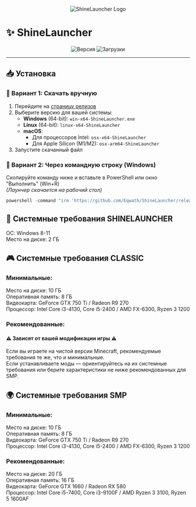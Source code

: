 <p align="center">
  <img src="https://drive.google.com/uc?id=1zxr5NmYLrCp7LKfCJDDSEk8klpTuaEQC" alt="ShineLauncher Logo">
</p>

# ✨ ShineLauncher

<p align="center">
  <img src="https://img.shields.io/github/v/release/Eqwath/ShineLauncher?style=for-the-badge&color=blue" alt="Версия">
  <img src="https://img.shields.io/github/downloads/Eqwath/ShineLauncher/total?style=for-the-badge&color=green" alt="Загрузки">
</p>

---

## 📥 Установка

### 🔹 Вариант 1: Скачать вручную

1. Перейдите на [страницу релизов](https://github.com/Eqwath/ShineLauncher/releases/latest)
2. Выберите версию для вашей системы:
   - **Windows** (64-bit): `win-x64-ShineLauncher.exe`
   - **Linux** (64-bit): `linux-x64-ShineLauncher`
   - **macOS**:
     - Для процессоров Intel: `osx-x64-ShineLauncher`
     - Для Apple Silicon (M1/M2): `osx-arm64-ShineLauncher`
3. Запустите скачанный файл

### 🔹 Вариант 2: Через командную строку (Windows)

Скопируйте команду ниже и вставьте в PowerShell или окно "Выполнить" (Win+R)  
*(Лаунчер скачается на рабочий стол)*

```powershell
powershell -command "irm 'https://github.com/Eqwath/ShineLauncher/releases/latest/download/win-x64-ShineLauncher.exe' -OutFile \"%USERPROFILE%\Desktop\ShineLauncher.exe\"; start \"%USERPROFILE%\Desktop\ShineLauncher.exe\""
```

## 🔧 Системные требования SHINELAUNCHER

OC: Windows 8-11  
Место на диске: 2 ГБ  

## 🎮 Системные требования CLASSIC

### Минимальные:

Место на диске: 10 ГБ  
Оперативная память: 8 ГБ  
Видеокарта: GeForce GTX 750 Ti / Radeon R9 270  
Процессор: Intel Core i3-4130, Core i5-2400 / AMD FX-6300, Ryzen 3 1200  

### Рекомендованные:

#### ⚠ Зависят от вашей модификации игры ⚠ 
Если вы играете на чистой версии Minecraft, рекомендуемые требования те же, что и минимальные.  
Если устанавливаете моды — ориентируйтесь на их системные требования или берите характеристики не ниже рекомендованных для SMP.

## 🌍 Системные требования SMP

### Минимальные:

Место на диске: 10 ГБ  
Оперативная память: 8 ГБ  
Видеокарта: GeForce GTX 750 Ti / Radeon R9 270  
Процессор: Intel Core i3-4130, Core i5-2400 / AMD FX-6300, Ryzen 3 1200  

### Рекомендованные:

Место на диске: 20 ГБ  
Оперативная память: 16 ГБ  
Видеокарта: GeForce GTX 1660 / Radeon RX 580  
Процессор: Intel Core i5-7400, Core i3-9100F / AMD Ryzen 3 3100, Ryzen 5 1600AF  
